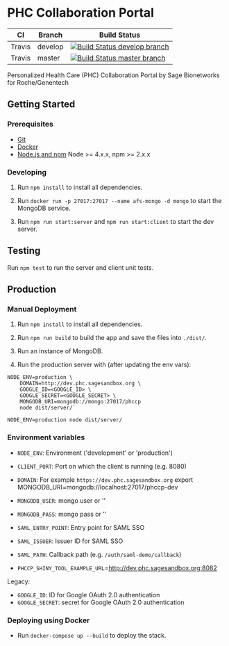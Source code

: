 # PHC Collaboration Portal


 CI | Branch  | Build Status
 ---|---------|-------------
Travis | develop | [![Build Status develop branch](https://travis-ci.com/Sage-Bionetworks/PHCCollaborationPortal.svg?token=yP6gcHRqAyiNe3nCgxVR&branch=develop)](https://travis-ci.com/Sage-Bionetworks/PHCCollaborationPortal)
Travis | master  | [![Build Status master branch](https://travis-ci.com/Sage-Bionetworks/PHCCollaborationPortal.svg?token=yP6gcHRqAyiNe3nCgxVR&branch=develop)](https://travis-ci.com/Sage-Bionetworks/PHCCollaborationPortal)

Personalized Health Care (PHC) Collaboration Portal by Sage Bionetworks for Roche/Genentech

## Getting Started

### Prerequisites

- [Git](https://git-scm.com/)
- [Docker](https://www.docker.com/)
- [Node.js and npm](nodejs.org) Node >= 4.x.x, npm >= 2.x.x

### Developing

1. Run `npm install` to install all dependencies.

2. Run `docker run -p 27017:27017 --name afs-mongo -d mongo` to start the MongoDB service.

3. Run `npm run start:server` and `npm run start:client` to start the dev server.

## Testing

Run `npm test` to run the server and client unit tests.

## Production
### Manual Deployment

1. Run `npm install` to install all dependencies.

2. Run `npm run build` to build the app and save the files into `./dist/`.

3. Run an instance of MongoDB.

4. Run the production server with (after updating the env vars):

```
NODE_ENV=production \
    DOMAIN=http://dev.phc.sagesandbox.org \
    GOOGLE_ID=<GOOGLE_ID> \
    GOOGLE_SECRET=<GOOGLE_SECRET> \
    MONGODB_URI=mongodb://mongo:27017/phccp
    node dist/server/`
```

```
NODE_ENV=production node dist/server/
```

### Environment variables

- `NODE_ENV`: Environment ('development' or 'production')
- `CLIENT_PORT`: Port on which the client is running (e.g. 8080)
- `DOMAIN`: For example `https://dev.phc.sagesandbox.org`
export MONGODB_URI=mongodb://localhost:27017/phccp-dev
- `MONGODB_USER`: mongo user or ''
- `MONGODB_PASS`: mongo pass or ''

- `SAML_ENTRY_POINT`: Entry point for SAML SSO
- `SAML_ISSUER`: Issuer ID for SAML SSO
- `SAML_PATH`: Callback path (e.g. `/auth/saml-demo/callback`)

- `PHCCP_SHINY_TOOL_EXAMPLE_URL`=http://dev.phc.sagesandbox.org:8082

Legacy:

- `GOOGLE_ID`: ID for Google OAuth 2.0 authentication
- `GOOGLE_SECRET`: secret for Google OAuth 2.0 authentication

### Deploying using Docker

- Run `docker-compose up --build` to deploy the stack.
